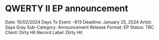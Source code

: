 # QWERTY II EP announcement

Date: 15/02/2024
Days To Event: -613
Deadline: January 25, 2024
Artist: Saya Gray
Sub-Category: Announcement
Release Format: EP
Status: TBC
Client: Dirty Hit
Record Label: Dirty Hit